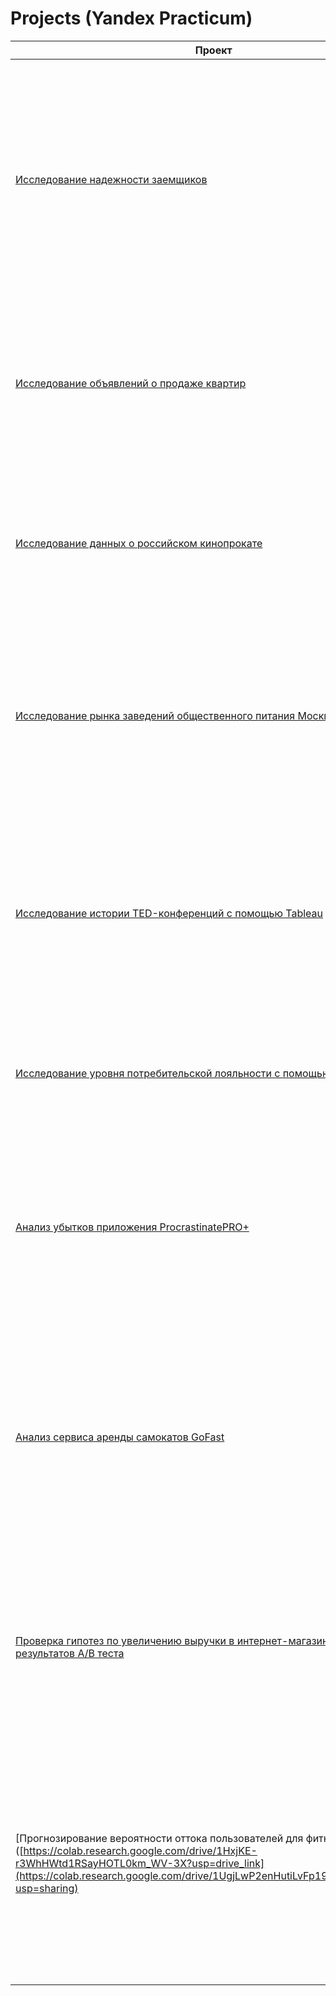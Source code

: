 # Projects (Yandex Practicum)
Проект | Описание | Инструменты
--- | --- | ---
[Исследование надежности заемщиков](https://colab.research.google.com/drive/18QUcafjX0Iw6SWgxv1HAKOxKTkX_XdT6?usp=drive_link) | На основе статистики о платёжеспособности клиентов исследовать влияет ли семейное положение и количество детей клиента на факт возврата кредита в срок. Результаты исследования будут учтены при построении модели кредитного скоринга — специальной системы, которая оценивает способность потенциального заёмщика вернуть кредит банку. | Pandas
[Исследование объявлений о продаже квартир](https://colab.research.google.com/drive/1CIZ6Nii-NB3VlYhCGRwWp1bsaZUQeSKi?usp=sharing) | Данные сервиса Яндекс.Недвижимость — архив объявлений о продаже квартир в Санкт-Петербурге и соседних населённых пунктов за несколько лет. Нужно определить рыночную стоимость объектов недвижимости и  типичные параметры квартир.  | Pandas,Matplotlib
[Исследование данных о российском кинопрокате](https://colab.research.google.com/drive/1PKZZxYxwJJdrUZo6Z1XhugRRtkDfb2Vi?usp=sharing) |Используя данные государственного портала и сервиса “КиноПоиск”, изучить рынок российского кинопроката и выявить текущие тренды. Уделить внимание фильмам, которые получили государственную поддержку. | Pandas,Matplotlib
[Исследование рынка заведений общественного питания Москвы](https://colab.research.google.com/drive/1AWrN9K9_JX4yFeSDfgnOtfXNv2bnrxNO?usp=sharing) | Исследование рынка на основе открытых данных о заведениях общественного питания Москвы. Задача: найти интересные особенности и презентовать полученные результаты, которые в будущем помогут в выборе подходящего инвесторам места для открытия новой кофейни. | Pandas, Matplotlib, Plotly, Seaborn
[Исследование истории TED-конференций с помощью Tableau](https://public.tableau.com/app/profile/serova.lyubov/viz/_16846677081030/sheet21?publish=yes) | TED  — некоммерческий фонд, который проводит популярные конференции. На них выступают специалисты из разных областей и читают лекции на актуальные социальные, культурные и научные темы. Подготовлен интерактивный дашборд на основе данных о конференциях. | Tableau
[Исследование уровня потребительской лояльности с помощью Tableau](https://colab.research.google.com/drive/1mfYVbY_ZrLe9ESpdiIzKkX1FhWFdd2cn?usp=drive_link) | Исследование данных с результатами опроса, отражающего текущий уровень потребительской лояльности (NPS) клиентов телекоммуникационной компании. | Tableau
[Анализ убытков приложения ProcrastinatePRO+](https://colab.research.google.com/drive/1pbW5-GqHBsIwH8FDgcXWWZUcdcx3Slwx?usp=sharing) | Задача для маркетингового аналитика развлекательного приложения Procrastinate Pro+. Несмотря на огромные вложения в рекламу, последние несколько месяцев компания терпит убытки. Задача — разобраться в причинах и помочь компании выйти в плюс. |  Pandas,Matplotlib,когортный анализ(LTV, CAC, ROI),оценка пользовательской активности (DAU, WAU, MAU)
[Анализ сервиса аренды самокатов GoFast](https://colab.research.google.com/drive/18WLRYn1M9B6zptz8m6bFffrNIKZkpxk-?usp=drive_link) | Задача: Определение выгодного тарифа для телеком компании. Проведен предварительный анализ использования тарифов на выборке клиентов сервиса самокатов, проанализировано поведение клиентов при использовании услуг. Проведена предобработка данных, их анализ. Проверены статистические гипотезы на основе имеющихся данных. | Pandas, Matplotlib, Plotly, Seaborn , Scipy.Stats
[Проверка гипотез по увеличению выручки в интернет-магазине — анализ результатов A/B теста](https://colab.research.google.com/drive/1HxjKE-r3WhHWtd1RSayHOTL0km_WV-3X?usp=drive_link) | Проведена приоритизация гипотез по фреймворкам ICE и RICE. Проведён анализ результатов A/B-теста, построила графики кумулятивной выручки, среднего чека, конверсии по группам, а затем посчитала статистическую значимость различий конверсий и средних чеков по сырым и очищенным данным. | Pandas, Matplotlib, Scipy.Stats , A/B - тестирование , проверка статистических гипотез
[Прогнозирование вероятности оттока пользователей для фитнес-центров]([https://colab.research.google.com/drive/1HxjKE-r3WhHWtd1RSayHOTL0km_WV-3X?usp=drive_link](https://colab.research.google.com/drive/1UgjLwP2enHutiLvFp19JF55IcW1yFsdU?usp=sharing) | В данном проекте использовано машинное обучение. Спрогнозирована вероятность оттока (на уровне следующего месяца) для каждого клиента, сформированы типичные портреты пользователей, выделены наиболее яркие группы, охарактеризованы их основные свойства, проанализированы основные признаки, наиболее сильно влияющие на отток. | Pandas , Scikit-learn, KMeans, Machine Learning, дендрограмма, RandomForestClassifier, LogisticRegression
